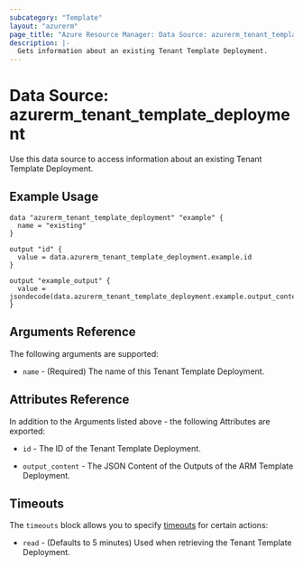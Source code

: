 ```yaml
---
subcategory: "Template"
layout: "azurerm"
page_title: "Azure Resource Manager: Data Source: azurerm_tenant_template_deployment"
description: |-
  Gets information about an existing Tenant Template Deployment.
---
```


# Data Source: azurerm_tenant_template_deployment

Use this data source to access information about an existing Tenant Template Deployment.

## Example Usage

```hcl
data "azurerm_tenant_template_deployment" "example" {
  name = "existing"
}

output "id" {
  value = data.azurerm_tenant_template_deployment.example.id
}

output "example_output" {
  value = jsondecode(data.azurerm_tenant_template_deployment.example.output_content).exampleOutput.value
}
```

## Arguments Reference

The following arguments are supported:

* `name` - (Required) The name of this Tenant Template Deployment.

## Attributes Reference

In addition to the Arguments listed above - the following Attributes are exported: 

* `id` - The ID of the Tenant Template Deployment.

* `output_content` - The JSON Content of the Outputs of the ARM Template Deployment.

## Timeouts

The `timeouts` block allows you to specify [timeouts](https://www.terraform.io/language/resources/syntax#operation-timeouts) for certain actions:

* `read` - (Defaults to 5 minutes) Used when retrieving the Tenant Template Deployment.
